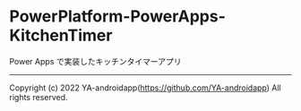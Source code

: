 # PowerPlatform-PowerApps-KitchenTimer

Power Apps で実装したキッチンタイマーアプリ

---

Copyright (c) 2022 YA-androidapp(https://github.com/YA-androidapp) All rights reserved.
